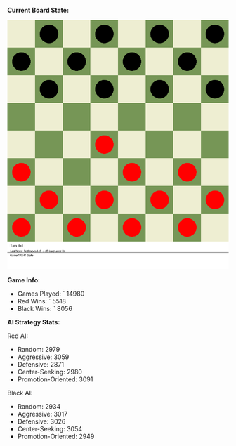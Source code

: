 
**Current Board State:**  
<!-- START_GIF -->
![Checkers Game](./checkers_game.gif)
<!-- END_GIF -->

**Game Info:**  
- Games Played: `<!-- GAMES_PLAYED --> 14980
- Red Wins: `<!-- RED_WINS --> 5518
- Black Wins: `<!-- BLACK_WINS --> 8056

<!-- AI_STATS -->
**AI Strategy Stats:**

Red AI:
- Random: 2979
- Aggressive: 3059
- Defensive: 2871
- Center-Seeking: 2980
- Promotion-Oriented: 3091

Black AI:
- Random: 2934
- Aggressive: 3017
- Defensive: 3026
- Center-Seeking: 3054
- Promotion-Oriented: 2949
